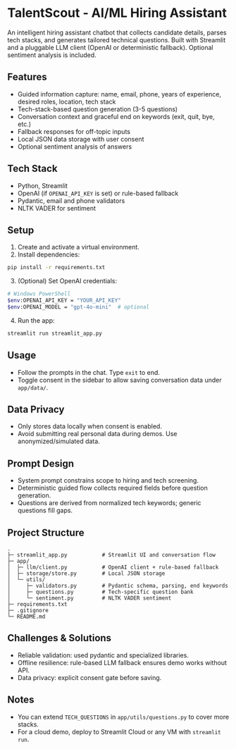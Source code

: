# TalentScout - AI/ML Hiring Assistant

An intelligent hiring assistant chatbot that collects candidate details, parses tech stacks, and generates tailored technical questions. Built with Streamlit and a pluggable LLM client (OpenAI or deterministic fallback). Optional sentiment analysis is included.

## Features
- Guided information capture: name, email, phone, years of experience, desired roles, location, tech stack
- Tech-stack-based question generation (3-5 questions)
- Conversation context and graceful end on keywords (exit, quit, bye, etc.)
- Fallback responses for off-topic inputs
- Local JSON data storage with user consent
- Optional sentiment analysis of answers

## Tech Stack
- Python, Streamlit
- OpenAI (if `OPENAI_API_KEY` is set) or rule-based fallback
- Pydantic, email and phone validators
- NLTK VADER for sentiment

## Setup
1. Create and activate a virtual environment.
2. Install dependencies:
```bash
pip install -r requirements.txt
```
3. (Optional) Set OpenAI credentials:
```bash
# Windows PowerShell
$env:OPENAI_API_KEY = "YOUR_API_KEY"
$env:OPENAI_MODEL = "gpt-4o-mini"  # optional
```
4. Run the app:
```bash
streamlit run streamlit_app.py
```

## Usage
- Follow the prompts in the chat. Type `exit` to end.
- Toggle consent in the sidebar to allow saving conversation data under `app/data/`.

## Data Privacy
- Only stores data locally when consent is enabled.
- Avoid submitting real personal data during demos. Use anonymized/simulated data.

## Prompt Design
- System prompt constrains scope to hiring and tech screening.
- Deterministic guided flow collects required fields before question generation.
- Questions are derived from normalized tech keywords; generic questions fill gaps.

## Project Structure
```
.
├─ streamlit_app.py           # Streamlit UI and conversation flow
├─ app/
│  ├─ llm/client.py           # OpenAI client + rule-based fallback
│  ├─ storage/store.py        # Local JSON storage
│  └─ utils/
│     ├─ validators.py        # Pydantic schema, parsing, end keywords
│     ├─ questions.py         # Tech-specific question bank
│     └─ sentiment.py         # NLTK VADER sentiment
├─ requirements.txt
├─ .gitignore
└─ README.md
```

## Challenges & Solutions
- Reliable validation: used pydantic and specialized libraries.
- Offline resilience: rule-based LLM fallback ensures demo works without API.
- Data privacy: explicit consent gate before saving.

## Notes
- You can extend `TECH_QUESTIONS` in `app/utils/questions.py` to cover more stacks.
- For a cloud demo, deploy to Streamlit Cloud or any VM with `streamlit run`.
